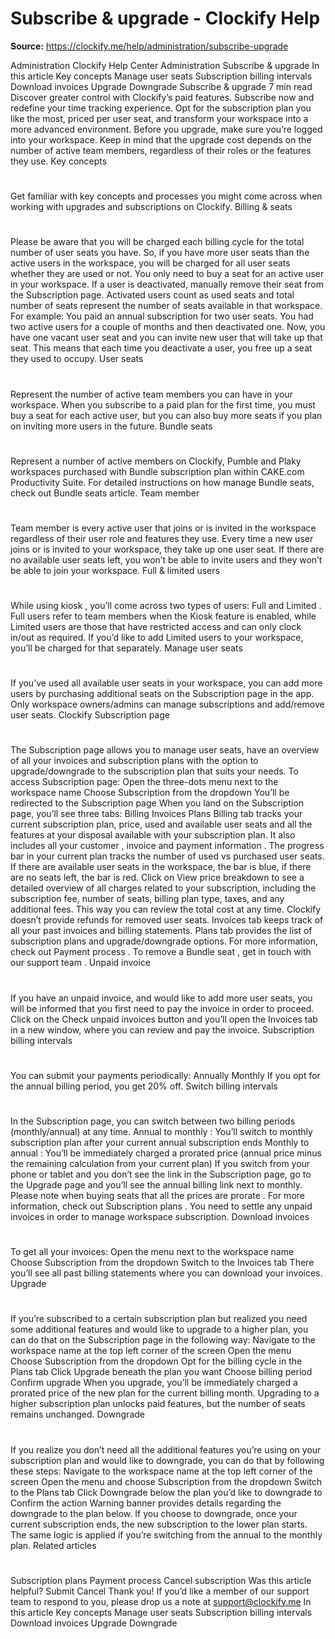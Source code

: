 # Subscribe & upgrade - Clockify Help

**Source:** https://clockify.me/help/administration/subscribe-upgrade

Administration
Clockify Help Center
Administration
Subscribe & upgrade
In this article
Key concepts
Manage user seats
Subscription billing intervals
Download invoices
Upgrade
Downgrade
Subscribe & upgrade
7 min read
Discover greater control with Clockify’s paid features.
Subscribe
now and redefine your time tracking experience. Opt for the subscription plan you like the most, priced per user seat, and transform your workspace into a more advanced environment.
Before you upgrade, make sure you’re logged into your workspace.
Keep in mind that the upgrade cost depends on the number of active team members, regardless of their roles or the features they use.
Key concepts
#
Get familiar with key concepts and processes you might come across when working with upgrades and subscriptions on Clockify.
Billing & seats
#
Please be aware that you will be charged each billing cycle for the
total number
of user seats you have. So, if you have more user seats than the active users in the workspace, you will be charged for
all user seats
whether they are used or not.
You only need to buy a seat for an active user in your workspace. If a user is deactivated, manually remove their seat from the
Subscription
page. Activated users count as used seats and total number of seats represent the number of seats available in that workspace.
For example:
You paid an annual subscription for two user seats. You had two active users for a couple of months and then deactivated one. Now, you have one vacant user seat and you can invite new user that will take up that seat. This means that each time you
deactivate
a user, you free up a seat they used to occupy.
User seats
#
Represent the number of active team members you can have in your workspace. When you subscribe to a paid plan for the first time, you must buy a seat for each active user, but you can also buy more seats if you plan on inviting more users in the future.
Bundle seats
#
Represent a number of active members on Clockify, Pumble and Plaky workspaces purchased with
Bundle subscription plan
within
CAKE.com
Productivity Suite.
For detailed instructions on how manage Bundle seats, check out
Bundle seats
article.
Team member
#
Team member is every
active user
that joins or is invited in the workspace regardless of their user role and features they use. Every time a new user joins or is invited to your workspace, they take up one user seat. If there are no available user seats left, you won’t be able to invite users and they won’t be able to join your workspace.
Full & limited users
#
While using
kiosk
, you’ll come across two types of users:
Full
and
Limited
. Full users refer to team members when the Kiosk feature is enabled, while Limited users are those that have restricted access and can only clock in/out as required.
If you’d like to
add
Limited users to your workspace, you’ll be charged for that separately.
Manage user seats
#
If you’ve used all available user seats in your workspace, you can add more users by purchasing additional seats on the
Subscription
page in the app.
Only workspace owners/admins can manage subscriptions and add/remove user seats.
Clockify Subscription page
#
The
Subscription
page allows you to manage user seats, have an overview of all your invoices and subscription plans with the option to upgrade/downgrade to the subscription plan that suits your needs.
To access
Subscription
page:
Open the three-dots menu next to the workspace name
Choose
Subscription
from the dropdown
You’ll be redirected to the
Subscription
page
When you land on the
Subscription
page, you’ll see three tabs:
Billing
Invoices
Plans
Billing
tab tracks your current subscription plan, price, used and available user seats and all the features at your disposal available with your subscription plan. It also includes all your
customer
,
invoice
and
payment information
.
The progress bar in your current plan tracks the number of used vs purchased user seats. If there are available user seats in the workspace, the bar is blue, if there are no seats left, the bar is red.
Click on
View price breakdown
to see a detailed overview of all charges related to your subscription, including the subscription fee, number of seats, billing plan type, taxes, and any additional fees. This way you can review the total cost at any time.
Clockify doesn’t provide refunds for removed user seats.
Invoices
tab keeps track of all your past invoices and billing statements.
Plans
tab provides the list of subscription plans and upgrade/downgrade options.
For more information, check out
Payment process
.
To remove a
Bundle seat
, get in touch with our
support team
.
Unpaid invoice
#
If you have an unpaid invoice, and would like to add more user seats, you will be informed that you first need to pay the invoice in order to proceed.
Click on the
Check unpaid invoices
button and you’ll open the
Invoices
tab in a new window, where you can review and pay the invoice.
Subscription billing intervals
#
You can submit your payments periodically:
Annually
Monthly
If you opt for the annual billing period, you get 20% off.
Switch billing intervals
#
In the
Subscription
page, you can switch between two billing periods (monthly/annual) at any time.
Annual to monthly
: You’ll switch to monthly subscription plan after your current annual subscription ends
Monthly to annual
: You’ll be immediately charged a prorated price (annual price minus the remaining calculation from your current plan)
If you switch from your phone or tablet and you don’t see the link in the
Subscription
page, go to the
Upgrade
page and you’ll see the annual billing link next to monthly.
Please note when buying seats that all the prices are
prorate
.
For more information, check out
Subscription plans
.
You need to settle any unpaid invoices in order to manage workspace subscription.
Download invoices
#
To get all your invoices:
Open the menu next to the workspace name
Choose
Subscription
from the dropdown
Switch to the
Invoices
tab
There you’ll see all past billing statements where you can download your invoices.
Upgrade
#
If you’re subscribed to a certain subscription plan but realized you need some additional features and would like to upgrade to a higher plan, you can do that on the
Subscription
page in the following way:
Navigate to the workspace name at the top left corner of the screen
Open the menu
Choose
Subscription
from the dropdown
Opt for the billing cycle in the
Plans
tab
Click
Upgrade
beneath the plan you want
Choose billing period
Confirm upgrade
When you upgrade, you’ll be immediately charged a prorated price of the new plan for the current billing month.
Upgrading to a higher subscription plan unlocks paid features, but the number of seats remains unchanged.
Downgrade
#
If you realize you don’t need all the additional features you’re using on your subscription plan and would like to downgrade, you can do that by following these steps:
Navigate to the workspace name at the top left corner of the screen
Open the menu and choose
Subscription
from the dropdown
Switch to the
Plans
tab
Click
Downgrade
below the plan you’d like to downgrade to
Confirm the action
Warning banner provides details regarding the downgrade to the plan below. If you choose to downgrade, once your current subscription ends, the new subscription to the lower plan starts. The same logic is applied if you’re switching from the annual to the monthly plan.
Related articles
#
Subscription plans
Payment process
Cancel subscription
Was this article helpful?
Submit
Cancel
Thank you! If you’d like a member of our support team to respond to you, please drop us a note at support@clockify.me
In this article
Key concepts
Manage user seats
Subscription billing intervals
Download invoices
Upgrade
Downgrade